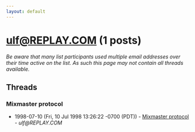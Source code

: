 ```yaml
---
layout: default
---
```


# ulf@REPLAY.COM (1 posts)

_Be aware that many list participants used multiple email addresses over their time active on the list. As such this page may not contain all threads available._

## Threads

### Mixmaster protocol
+ 1998-07-10 (Fri, 10 Jul 1998 13:26:22 -0700 (PDT)) - [Mixmaster protocol](/archive/1998/07/a771e069ec125795bf977029a69eb89aba61e044d3f04677c74dcb1dbee011e9) - _ulf@REPLAY.COM_

